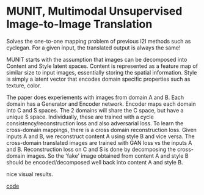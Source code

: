 # MUNIT, Multimodal Unsupervised Image-to-Image Translation

Solves the one-to-one mapping problem of previous I2I methods such as cyclegan. For a given input, the translated output is always the same!

MUNIT starts with the assumption that images can be decomposed into Content and Style latent spaces. Content is represented as a feature map of similar size to input images, essentially storing the spatial information. Style is simply a latent vector that encodes domain specific properties such as texture, color.

The paper does experiements with images from domain A and B. Each domain has a Generator and Encoder network. Encoder maps each domain into C and S spaces. The 2 domains will share the C space, but have a unique S space. Individually, these are trained with a cycle consistency/reconstruction loss and also adversarial loss. To learn the cross-domain mappings, there is a cross domain reconstruction loss. Given inputs A and B, we reconstruct content A using style B and vice versa. The cross-domain translated images are trained with GAN loss vs the inputs A and B. Reconstruction loss on C and S is done by decomposing the cross-domain images. So the 'fake' image obtained from content A and style B should be encoded/decomposed well back into content A and style B.

nice visual results.


[code](https://github.com/nvlabs/MUNIT)